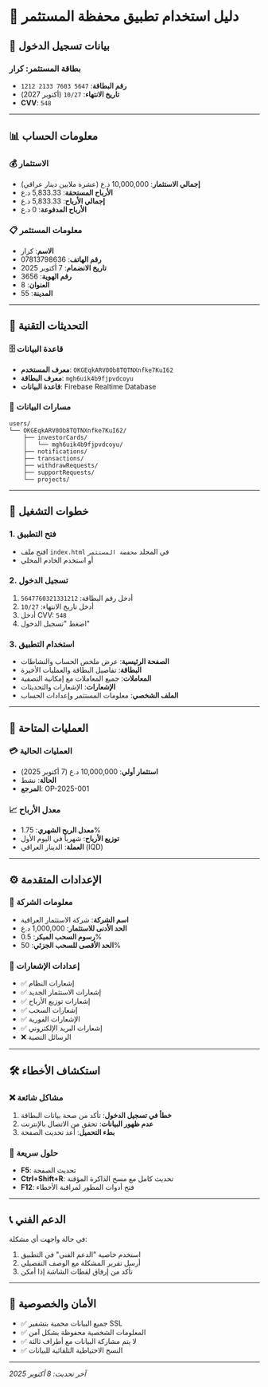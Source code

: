 # 📱 دليل استخدام تطبيق محفظة المستثمر

## 🔑 بيانات تسجيل الدخول

### بطاقة المستثمر: كرار
- **رقم البطاقة**: `5647 7603 2133 1212`
- **تاريخ الانتهاء**: `10/27` (أكتوبر 2027)
- **CVV**: `548`

---

## 📊 معلومات الحساب

### 💰 الاستثمار
- **إجمالي الاستثمار**: 10,000,000 د.ع (عشرة ملايين دينار عراقي)
- **الأرباح المستحقة**: 5,833.33 د.ع
- **إجمالي الأرباح**: 5,833.33 د.ع
- **الأرباح المدفوعة**: 0 د.ع

### 📋 معلومات المستثمر
- **الاسم**: كرار
- **رقم الهاتف**: 07813798636
- **تاريخ الانضمام**: 7 أكتوبر 2025
- **رقم الهوية**: 3656
- **العنوان**: 8
- **المدينة**: 55

---

## 🔧 التحديثات التقنية

### 🗄️ قاعدة البيانات
- **معرف المستخدم**: `OKGEqkARV0Ob8TQTNXnfke7KuI62`
- **معرف البطاقة**: `mgh6uik4b9fjpvdcoyu`
- **قاعدة البيانات**: Firebase Realtime Database

### 📍 مسارات البيانات
```
users/
└── OKGEqkARV0Ob8TQTNXnfke7KuI62/
    ├── investorCards/
    │   └── mgh6uik4b9fjpvdcoyu/
    ├── notifications/
    ├── transactions/
    ├── withdrawRequests/
    ├── supportRequests/
    └── projects/
```

---

## 🚀 خطوات التشغيل

### 1. فتح التطبيق
- افتح ملف `index.html` في المجلد `محفضة المستثمر`
- أو استخدم الخادم المحلي

### 2. تسجيل الدخول
1. أدخل رقم البطاقة: `5647760321331212`
2. أدخل تاريخ الانتهاء: `10/27`
3. أدخل CVV: `548`
4. اضغط "تسجيل الدخول"

### 3. استخدام التطبيق
- **الصفحة الرئيسية**: عرض ملخص الحساب والنشاطات
- **البطاقة**: تفاصيل البطاقة والعمليات الأخيرة
- **المعاملات**: جميع المعاملات مع إمكانية التصفية
- **الإشعارات**: الإشعارات والتحديثات
- **الملف الشخصي**: معلومات المستثمر وإعدادات الحساب

---

## 🔄 العمليات المتاحة

### 💳 العمليات الحالية
- **استثمار أولي**: 10,000,000 د.ع (7 أكتوبر 2025)
- **الحالة**: نشط
- **المرجع**: OP-2025-001

### 📈 معدل الأرباح
- **معدل الربح الشهري**: 1.75%
- **توزيع الأرباح**: شهرياً في اليوم الأول
- **العملة**: الدينار العراقي (IQD)

---

## ⚙️ الإعدادات المتقدمة

### 🏢 معلومات الشركة
- **اسم الشركة**: شركة الاستثمار العراقية
- **الحد الأدنى للاستثمار**: 1,000,000 د.ع
- **رسوم السحب المبكر**: 0.5%
- **الحد الأقصى للسحب الجزئي**: 50%

### 🔔 إعدادات الإشعارات
- ✅ إشعارات النظام
- ✅ إشعارات الاستثمار الجديد
- ✅ إشعارات توزيع الأرباح
- ✅ إشعارات السحب
- ✅ الإشعارات الفورية
- ✅ إشعارات البريد الإلكتروني
- ❌ الرسائل النصية

---

## 🛠️ استكشاف الأخطاء

### ❌ مشاكل شائعة
1. **خطأ في تسجيل الدخول**: تأكد من صحة بيانات البطاقة
2. **عدم ظهور البيانات**: تحقق من الاتصال بالإنترنت
3. **بطء التحميل**: أعد تحديث الصفحة

### 🔧 حلول سريعة
- **F5**: تحديث الصفحة
- **Ctrl+Shift+R**: تحديث كامل مع مسح الذاكرة المؤقتة
- **F12**: فتح أدوات المطور لمراقبة الأخطاء

---

## 📞 الدعم الفني

في حالة واجهت أي مشكلة:
1. استخدم خاصية "الدعم الفني" في التطبيق
2. أرسل تقرير المشكلة مع الوصف التفصيلي
3. تأكد من إرفاق لقطات الشاشة إذا أمكن

---

## 🔐 الأمان والخصوصية

- ✅ جميع البيانات محمية بتشفير SSL
- ✅ المعلومات الشخصية محفوظة بشكل آمن
- ✅ لا يتم مشاركة البيانات مع أطراف ثالثة
- ✅ النسخ الاحتياطية التلقائية للبيانات

---

*آخر تحديث: 8 أكتوبر 2025*